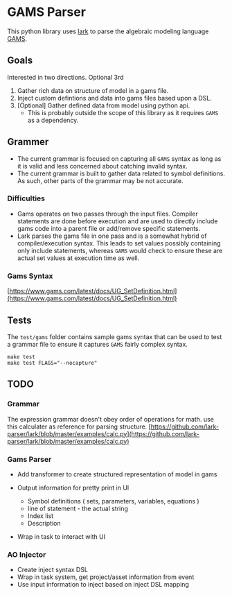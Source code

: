 
# GAMS Parser

This python library uses [lark](https://github.com/lark-parser/lark) to parse the algebraic modeling language [GAMS](https://www.gams.com/).  

## Goals

Interested in two directions.  Optional 3rd

1. Gather rich data on structure of model in a gams file.
2. Inject custom defintions and data into gams files based upon a DSL.
3. [Optional] Gather defined data from model using python api.
	- This is probably outside the scope of this library as it requires `GAMS` as a dependency.

## Grammer

- The current grammar is focused on capturing all `GAMS` syntax as long as it is valid and less concerned about catching invalid syntax.
- The current grammar is built to gather data related to symbol definitions.  As such, other parts of the grammar may be not accurate.

### Difficulties

- Gams operates on two passes through the input files.  Compiler statements are done before execution and are used to directly include gams code into a parent file or add/remove specific statements.
- Lark parses the gams file in one pass and is a somewhat hybrid of compiler/execution syntax.  This leads to set values possibly containing only include statements, whereas `GAMS` would check to ensure these are actual set values at execution time as well.

### Gams Syntax

[https://www.gams.com/latest/docs/UG_SetDefinition.html](https://www.gams.com/latest/docs/UG_SetDefinition.html)


## Tests

The `test/gams` folder contains sample gams syntax that can be used to test a grammar file to ensure it captures `GAMS` fairly complex syntax.  

```
make test
make test FLAGS="--nocapture"
```

## TODO

### Grammar

The expression grammar doesn't obey order of operations for math.  use this calculater as reference for parsing structure. [https://github.com/lark-parser/lark/blob/master/examples/calc.py](https://github.com/lark-parser/lark/blob/master/examples/calc.py)

### Gams Parser

- Add transformer to create structured representation of model in gams
- Output information for pretty print in UI

	- Symbol definitions ( sets, parameters, variables, equations )
	- line of statement - the actual string
	- Index list
	- Description

- Wrap in task to interact with UI

### AO Injector

- Create inject syntax DSL
- Wrap in task system, get project/asset information from event
- Use input information to inject based on inject DSL mapping


